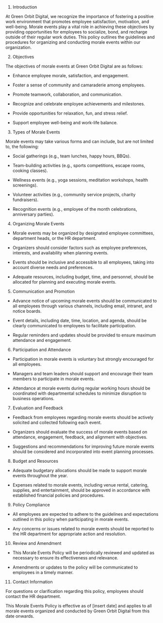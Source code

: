1. Introduction

At Green Orbit Digital, we recognize the importance of fostering a positive work environment that promotes employee satisfaction, motivation, and well-being. Morale events play a vital role in achieving these objectives by providing opportunities for employees to socialize, bond, and recharge outside of their regular work duties. This policy outlines the guidelines and procedures for organizing and conducting morale events within our organization.

2. Objectives

The objectives of morale events at Green Orbit Digital are as follows:

- Enhance employee morale, satisfaction, and engagement.

- Foster a sense of community and camaraderie among employees.

- Promote teamwork, collaboration, and communication.

- Recognize and celebrate employee achievements and milestones.

- Provide opportunities for relaxation, fun, and stress relief.

- Support employee well-being and work-life balance.

3. Types of Morale Events

Morale events may take various forms and can include, but are not limited to, the following:

- Social gatherings (e.g., team lunches, happy hours, BBQs).

- Team-building activities (e.g., sports competitions, escape rooms, cooking classes).

- Wellness events (e.g., yoga sessions, meditation workshops, health screenings).

- Volunteer activities (e.g., community service projects, charity fundraisers).

- Recognition events (e.g., employee of the month celebrations, anniversary parties).

4. Organizing Morale Events

- Morale events may be organized by designated employee committees, department heads, or the HR department.

- Organizers should consider factors such as employee preferences, interests, and availability when planning events.

- Events should be inclusive and accessible to all employees, taking into account diverse needs and preferences.

- Adequate resources, including budget, time, and personnel, should be allocated for planning and executing morale events.

5. Communication and Promotion

- Advance notice of upcoming morale events should be communicated to all employees through various channels, including email, intranet, and notice boards.

- Event details, including date, time, location, and agenda, should be clearly communicated to employees to facilitate participation.

- Regular reminders and updates should be provided to ensure maximum attendance and engagement.

6. Participation and Attendance

- Participation in morale events is voluntary but strongly encouraged for all employees.

- Managers and team leaders should support and encourage their team members to participate in morale events.

- Attendance at morale events during regular working hours should be coordinated with departmental schedules to minimize disruption to business operations.

7. Evaluation and Feedback

- Feedback from employees regarding morale events should be actively solicited and collected following each event.

- Organizers should evaluate the success of morale events based on attendance, engagement, feedback, and alignment with objectives.

- Suggestions and recommendations for improving future morale events should be considered and incorporated into event planning processes.

8. Budget and Resources

- Adequate budgetary allocations should be made to support morale events throughout the year.

- Expenses related to morale events, including venue rental, catering, supplies, and entertainment, should be approved in accordance with established financial policies and procedures.

9. Policy Compliance

- All employees are expected to adhere to the guidelines and expectations outlined in this policy when participating in morale events.

- Any concerns or issues related to morale events should be reported to the HR department for appropriate action and resolution.

10. Review and Amendment

- This Morale Events Policy will be periodically reviewed and updated as necessary to ensure its effectiveness and relevance.

- Amendments or updates to the policy will be communicated to employees in a timely manner.

11. Contact Information

For questions or clarification regarding this policy, employees should contact the HR department.

This Morale Events Policy is effective as of [insert date] and applies to all morale events organized and conducted by Green Orbit Digital from this date onwards.
